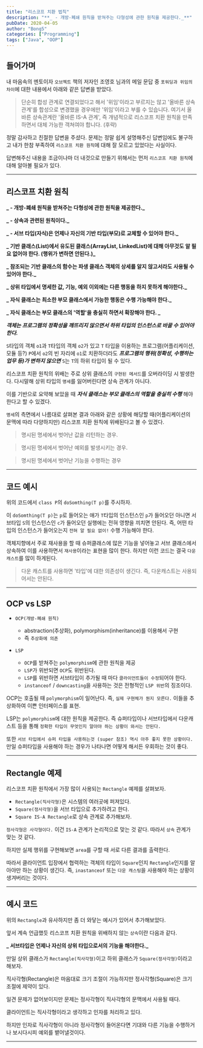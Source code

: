 ```yaml
---
title: "리스코프 치환 법칙"
description: "**_ - 개방-폐쇄 원칙을 받쳐주는 다형성에 관한 원칙을 제공한다._**"
pubDate: 2020-04-05
author: "Bong5"
categories: ["Programming"]
tags: ["Java", "OOP"]
---
```



## 들어가며

내 마음속의 멘토이자 `오브젝트` 책의 저자인 조영호 님과의 메일 문답 중 `포워딩과 위임의 차이`에 대한 내용에서 아래와 같은 답변을 받았다.

> 단순히 합성 관계로 연결되었다고 해서 '위임'이라고 부르지는 않고 '올바른 상속 관계'를 합성으로 변경했을 경우에만 '위임'이라고 부를 수 있습니다. 여기서 올바른 상속관계란 '올바른 IS-A 관계', 즉 개념적으로 리스코프 치환 원칙을 만족하면서 대체 가능한 객쳐여야 합니다. (후략)

정말 감사하고 친절한 답변을 주셨다. 문제는 정말 쉽게 설명해주신 답변임에도 불구하고 내가 한참 부족하여 `리스코프 치환 원칙`에 대해 잘 모르고 있었다는 사실이다.

답변해주신 내용을 조금이나마 더 내것으로 만들기 위해서는 먼저 `리스코프 치환 원칙`에 대해 알아볼 필요가 있다.

---

## 리스코프 치환 원칙

**_ - 개방-폐쇄 원칙을 받쳐주는 다형성에 관한 원칙을 제공한다._**

**_ - 상속과 관련된 원칙이다._**

**_ - 서브 타입(자식)은 언제나 자신의 기반 타입(부모)로 교체할 수 있어야 한다._**

**_ 기반 클래스(List)에서 유도된 클래스(ArrayList, LinkedList)에 대해 아무것도 알 필요 없어야 한다. (행위가 변하면 안된다.)_**

**_ 참조되는 기반 클래스의 함수는 파생 클래스 객체의 상세를 알지 않고서라도 사용될 수 있어야 한다._**

**_ 상위 타입에서 명세한 값, 기능, 예외 이외에는 다른 행동을 하지 못하게 해야한다._**

**_ 자식 클래스는 최소한 부모 클래스에서 가능한 행동은 수행 가능해야 한다._**

**_ 자식 클래스는 부모 클래스의 '역할'을 충실히 하면서 확장해야 한다. _**

**_객체는 프로그램의 정확성을 깨뜨리지 않으면서 하위 타입의 인스턴스로 바꿀 수 있어야 한다._**

`S`타입의 객체 `o1`과 `T`타입의 객체 `o2`가 있고 `T` 타입을 이용하는 프로그램(어플리케이션, 모듈 등?) `P`에서 `o2`의 빈 자리에 `o1`로 치환하더라도 **_프로그램의 행위(정확성, 수행하는 업무 등)가 변하지 않으면_** `S`는 `T`의 하위 타입이 될 수 있다.

리스코프 치환 원칙의 위배는 주로 상위 클래스의 `구현된 메서드`를 오버라이딩 시 발생한다. 다시말해 상위 타입의 `명세`를 잃어버린다면 상속 관계가 아니다.

이를 기반으로 요약해 보았을 때 **_자식 클래스는 부모 클래스의 역할을 충실히 수행_** 해야 한다고 할 수 있겠다.

`명세`의 측면에서 나름대로 살펴본 결과 아래와 같은 상황에 해당할 때(어플리케이션의 문맥에 따라 다양하지만) 리스코프 치환 원칙에 위배된다고 볼 수 있겠다.

> 명시된 명세에서 벗어난 값을 리턴하는 경우.

> 명시된 명세에서 벗어난 예외를 발생시키는 경우.

> 명시된 명세에서 벗어난 기능을 수행하는 경우

---

## 코드 예시

<script src="https://gist.github.com/BongHoLee/96ffae0b020d7717e4b5d95beaea07cd.js"></script>

위의 코드에서 `class P`의 `doSomthing(T p)`를 주시하자.

이 `doSomthing(T p)`는 `p`로 들어오는 애가 `T`타입의 인스턴스인 `p`가 들어오던 아니면 서브타입 `S`의 인스턴스인 `c`가 들어오던 실행에는 전혀 영향을 끼치면 안된다. 즉, 어떤 타입의 인스턴스가 들어오는지 `전혀 알 필요 없이!` 수행 가능해야 한다.

객체지향에서 주로 재사용을 할 때 슈퍼클래스에 많은 기능을 넣어놓고 서브 클래스에서 상속하여 이를 사용하면서 `재사용`이라는 표현을 많이 한다. 하지만 이런 코드는 결국 `다운 캐스트`를 많이 하게된다.

> 다운 캐스트를 사용하면 '타입'에 대한 의존성이 생긴다. 즉, 다운캐스트는 사용되어서는 안된다.

---

## OCP vs LSP

- `OCP(개방-폐쇄 원칙)`
  - abstraction(추상화), polymorphism(inheritance)를 이용해서 구현
  - 즉 `추상화에 의존`

- `LSP`
  - `OCP`를 받쳐주는 `polymorphism`에 관한 원칙을 제공
  - `LSP`가 위반되면 `OCP`도 위반된다.
  - `LSP`를 위반하면 서브타입이 추가될 때 마다 `클라이언트들이 수정`되어야 한다.
  - `instanceof` / `downcasting`을 사용하는 것은 전형적인 `LSP 위반`의 징조이다.

OCP는 호출될 때 `polymorphism`이 일어난다. 즉, `실제 구현체가 뭔지 모른다.` 이들을 추상화하여 이쁜 인터페이스를 표현.

LSP는 `polymorphism`에 대한 원칙을 제공한다. 즉 슈퍼타입이나 서브타입에서 다운캐스트 등을 통해 `정확한 타입이 무엇인지 알아야 하는 상황이 와서는 안된다.`

또한 `서브 타입에서 슈퍼 타입을 사용하는것 (super 참조) 역시 아주 좋지 못한 상황이다.` 만일 슈퍼타입을 사용해야 하는 경우가 나타나면 어떻게 해서든 우회하는 것이 좋다.

---

## Rectangle 예제

리스코프 치환 원칙에서 가장 많이 사용되는 `Rectangle` 예제를 살펴보자.

<script src="https://gist.github.com/BongHoLee/3af569d7e82ce42f4f6c9ab7946c48fd.js"></script>

- `Rectangle(직사각형)`은 시스템의 여러곳에 퍼져있다.
- `Square(정사각형)`을 서브 타입으로 추가하려고 한다.
- `Square IS-A Rectangle`로 상속 관계로 추가해보자.

<script src="https://gist.github.com/BongHoLee/d2d833e923bd1749d9770ddc01ef67a9.js"></script>

`정사각형은 사각형이다.` 이건 `IS-A` 관계가 논리적으로 맞는 것 같다. 따라서 `상속` 관계가 맞는 것 같다.

하지만 실제 행위를 구현해보면 `area`를 구할 때 서로 다른 결과를 출력한다.

따라서 클라이언트 입장에서 협력하는 객체의 타입이 `Square`인지 `Rectangle`인지를 알아야만 하는 상황이 생긴다. 즉, `inastanceof` 또는 `다운 캐스팅`을 사용해야 하는 상황이 생겨버리는 것이다.

---

## 예시 코드

위의 `Rectangle`과 유사하지만 좀 더 와닿는 예시가 있어서 추가해보았다.

앞서 계속 언급했듯 리스코프 치환 원칙을 위배하지 않는 `상속`이란 다음과 같다.

**_ 서브타입은 언제나 자신의 상위 타입으로서의 기능을 해야한다._**

만일 상위 클래스가 `Rectangle(직사각형)`이고 하위 클래스가 `Square(정사각형)`이라고 해보자.

<script src="https://gist.github.com/BongHoLee/0c2943a52b83386f86e6461599c83648.js"></script>

직사각형(Rectangle)은 마음대로 크기 조절이 가능하지만 정사각형(Square)은 크기 조절에 제약이 있다.

일견 문제가 없어보이지만 문제는 정사각형이 직사각형의 문맥에서 사용될 때다.

<script src="https://gist.github.com/BongHoLee/5cc4903a268a3ec1f4ef46632aa7207d.js"></script>

클라이언트는 직사각형이라고 생각하고 인자를 처리하고 있다.

하지만 인자로 직사각형이 아니라 정사각형이 들어온다면 기대와 다른 기능을 수행하거나 보시다시피 예외를 뱉어낼것이다.

---
